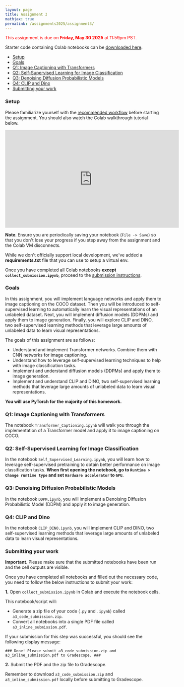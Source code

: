 ```yaml
---
layout: page
title: Assignment 3
mathjax: true
permalink: /assignments2025/assignment3/
---
```


<span style="color:red">This assignment is due on **Friday, May 30 2025** at 11:59pm PST.</span>

Starter code containing Colab notebooks can
be [downloaded here](https://drive.google.com/file/d/1nXFMxObwSCW7bH7AYiyrlaiThhkQXkCU/view?usp=drive_link).

- [Setup](#setup)
- [Goals](#goals)
- [Q1: Image Captioning with Transformers](#q1-image-captioning-with-transformers)
- [Q2: Self-Supervised Learning for Image Classification](#q2-self-supervised-learning-for-image-classification)
- [Q3: Denoising Diffusion Probabilistic Models](#q3-denoising-diffusion-probabilistic-models)
- [Q4: CLIP and Dino](#q4-clip-and-dino)
- [Submitting your work](#submitting-your-work)

### Setup

Please familiarize yourself with
the [recommended workflow]({{site.baseurl}}/setup-instructions/#working-remotely-on-google-colaboratory) before starting
the assignment. You should also watch the Colab walkthrough tutorial below.

<iframe style="display: block; margin: auto;" width="560" height="315" src="https://www.youtube.com/embed/DsGd2e9JNH4" title="YouTube video player" frameborder="0" allow="accelerometer; autoplay; clipboard-write; encrypted-media; gyroscope; picture-in-picture" allowfullscreen></iframe>

**Note**. Ensure you are periodically saving your notebook (`File -> Save`) so that you don't lose your progress if you
step away from the assignment and the Colab VM disconnects.

While we don't officially support local development, we've added a <b>requirements.txt</b> file that you can use to
setup a virtual env.

Once you have completed all Colab notebooks **except `collect_submission.ipynb`**, proceed to
the [submission instructions](#submitting-your-work).

### Goals

In this assignment, you will implement language networks and apply them to image captioning on the COCO dataset. Then
you will be introduced to self-supervised learning to automatically learn the visual representations of an unlabeled
dataset. Next, you will implement diffusion models (DDPMs) and apply them to image generation. Finally, you will explore
CLIP and DINO, two self-supervised learning methods that leverage large amounts of unlabeled data to learn visual
representations.

The goals of this assignment are as follows:

- Understand and implement Transformer networks. Combine them with CNN networks for image captioning.
- Understand how to leverage self-supervised learning techniques to help with image classification tasks.
- Implement and understand diffusion models (DDPMs) and apply them to image generation.
- Implement and understand CLIP and DINO, two self-supervised learning methods that leverage large amounts of unlabeled
  data to learn visual representations.

**You will use PyTorch for the majority of this homework.**

### Q1: Image Captioning with Transformers

The notebook `Transformer_Captioning.ipynb` will walk you through the implementation of a Transformer model and apply it
to image captioning on COCO.

### Q2: Self-Supervised Learning for Image Classification

In the notebook `Self_Supervised_Learning.ipynb`, you will learn how to leverage self-supervised pretraining to obtain
better performance on image classification tasks. **When first opening the notebook, go
to `Runtime > Change runtime type` and set `Hardware accelerator` to `GPU`.**

### Q3: Denoising Diffusion Probabilistic Models

In the notebook `DDPM.ipynb`, you will implement a Denoising Diffusion Probabilistic Model
(DDPM) and apply it to image generation.

### Q4: CLIP and Dino

In the notebook `CLIP_DINO.ipynb`, you will implement CLIP and DINO, two self-supervised learning methods that leverage
large amounts of unlabeled data to learn visual representations.

### Submitting your work

**Important**. Please make sure that the submitted notebooks have been run and the cell outputs are visible.

Once you have completed all notebooks and filled out the necessary code, you need to follow the below instructions to
submit your work:

**1.** Open `collect_submission.ipynb` in Colab and execute the notebook cells.

This notebook/script will:

* Generate a zip file of your code (`.py` and `.ipynb`) called `a3_code_submission.zip`.
* Convert all notebooks into a single PDF file called `a3_inline_submission.pdf`.

If your submission for this step was successful, you should see the following display message:

`### Done! Please submit a3_code_submission.zip and a3_inline_submission.pdf to Gradescope. ###`

**2.** Submit the PDF and the zip file to Gradescope.

Remember to download `a3_code_submission.zip` and `a3_inline_submission.pdf` locally before submitting to Gradescope.
